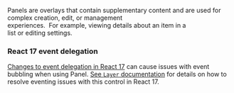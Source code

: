 Panels are overlays that contain supplementary content and are used for complex creation, edit, or management experiences.  For example, viewing details about an item in a list or editing settings.

### React 17 event delegation

[Changes to event delegation in React 17](https://reactjs.org/blog/2020/08/10/react-v17-rc.html#changes-to-event-delegation) can cause issues with event bubbling when using Panel. [See `Layer` documentation](#/controls/web/layer) for details on how to resolve eventing issues with this control in React 17.

